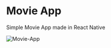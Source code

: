 # Movie App
Simple Movie App made in React Native

![Movie-App](https://user-images.githubusercontent.com/53909124/103535128-7fb8b280-4e90-11eb-8d52-3fcf8a24f77e.png)
